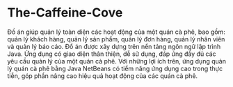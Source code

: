 # The-Caffeine-Cove
Đồ án giúp quản lý toàn diện các hoạt động của một quán cà phê, bao gồm: quản lý khách hàng, quản lý sản phẩm, quản lý đơn hàng, quản lý nhân viên và quản lý báo cáo.
Đồ án được xây dựng trên nền tảng ngôn ngữ lập trình Java. Ứng dụng có giao diện thân thiện, dễ sử dụng, đáp ứng đầy đủ các yêu cầu quản lý của một quán cà phê.
Với những lợi ích trên, ứng dụng quản lý quán cà phê bằng Java NetBeans có tiềm năng ứng dụng cao trong thực tiễn, góp phần nâng cao hiệu quả hoạt động của các quán cà phê. 
